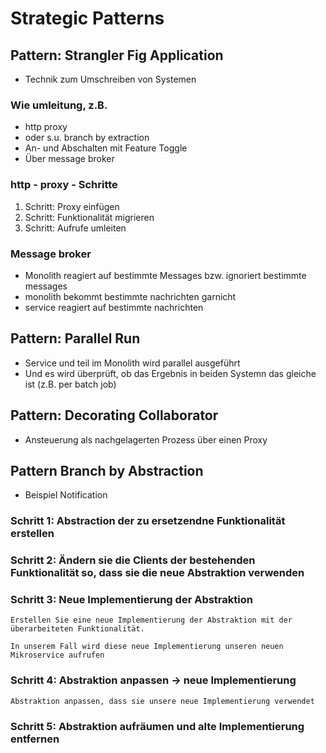 # Strategic Patterns 

## Pattern: Strangler Fig Application 

  * Technik zum Umschreiben von Systemen 

### Wie umleitung, z.B.

  * http proxy 
  * oder s.u. branch by extraction
  * An- und Abschalten mit Feature Toggle 
  * Über message broker 

### http - proxy - Schritte 

  1. Schritt: Proxy einfügen
  2. Schritt: Funktionalität migrieren 
  3. Schritt: Aufrufe umleiten

### Message broker

  * Monolith reagiert auf bestimmte Messages bzw. ignoriert bestimmte messages
  * monolith bekommt bestimmte nachrichten garnicht 
  * service reagiert auf bestimmte nachrichten 


## Pattern: Parallel Run 

  * Service und teil im Monolith wird parallel ausgeführt
  * Und es wird überprüft, ob das Ergebnis in beiden Systemn das gleiche ist (z.B. per batch job)

## Pattern: Decorating Collaborator

  * Ansteuerung als nachgelagerten Prozess über einen Proxy 

## Pattern Branch by Abstraction 

  * Beispiel Notification 

### Schritt 1: Abstraction der zu ersetzendne Funktionalität erstellen


### Schritt 2: Ändern sie die Clients der bestehenden Funktionalität so, dass sie die neue Abstraktion verwenden


### Schritt 3: Neue Implementierung der Abstraktion 

```
Erstellen Sie eine neue Implementierung der Abstraktion mit der 
überarbeiteten Funktionalität. 

In unserem Fall wird diese neue Implementierung unseren neuen 
Mikroservice aufrufen
```

### Schritt 4: Abstraktion anpassen -> neue Implementierung

```
Abstraktion anpassen, dass sie unsere neue Implementierung verwendet
```

### Schritt 5: Abstraktion aufräumen und alte Implementierung entfernen 


